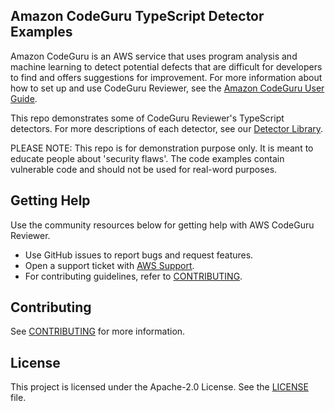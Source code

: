 ## Amazon CodeGuru TypeScript Detector Examples

Amazon CodeGuru is an AWS service that uses program analysis and machine learning to detect potential defects that are difficult for developers to find and offers suggestions for improvement. 
For more information about how to set up and use CodeGuru Reviewer, see the [Amazon CodeGuru User Guide](https://docs.aws.amazon.com/codeguru/).

This repo demonstrates some of CodeGuru Reviewer's TypeScript detectors. For more descriptions of each detector, see our [Detector Library](https://docs.aws.amazon.com/codeguru/detector-library/index.html). 

PLEASE NOTE: This repo is for demonstration purpose only. It is meant to educate people about 'security flaws'. The code examples contain vulnerable code and should not be used for real-word purposes.

## Getting Help

Use the community resources below for getting help with AWS CodeGuru Reviewer.

- Use GitHub issues to report bugs and request features.
- Open a support ticket with [AWS Support](https://docs.aws.amazon.com/awssupport/latest/user/getting-started.html).
- For contributing guidelines, refer to [CONTRIBUTING](https://github.com/aws-samples/amazon-codeguru-reviewer-python-detectors/blob/main/CONTRIBUTING.md).

## Contributing

See [CONTRIBUTING](CONTRIBUTING.md#security-issue-notifications) for more information.

## License

This project is licensed under the Apache-2.0 License. See the [LICENSE](LICENSE) file.